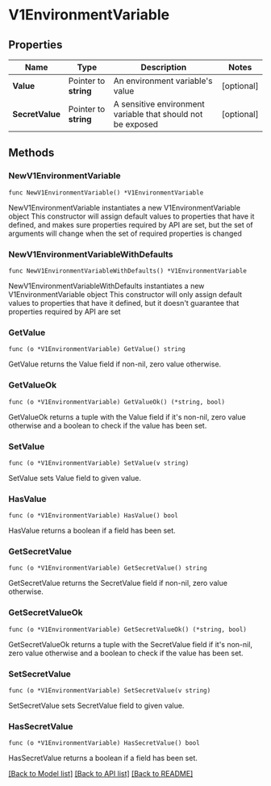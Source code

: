 # V1EnvironmentVariable

## Properties

Name | Type | Description | Notes
------------ | ------------- | ------------- | -------------
**Value** | Pointer to **string** | An environment variable&#39;s value | [optional] 
**SecretValue** | Pointer to **string** | A sensitive environment variable that should not be exposed | [optional] 

## Methods

### NewV1EnvironmentVariable

`func NewV1EnvironmentVariable() *V1EnvironmentVariable`

NewV1EnvironmentVariable instantiates a new V1EnvironmentVariable object
This constructor will assign default values to properties that have it defined,
and makes sure properties required by API are set, but the set of arguments
will change when the set of required properties is changed

### NewV1EnvironmentVariableWithDefaults

`func NewV1EnvironmentVariableWithDefaults() *V1EnvironmentVariable`

NewV1EnvironmentVariableWithDefaults instantiates a new V1EnvironmentVariable object
This constructor will only assign default values to properties that have it defined,
but it doesn't guarantee that properties required by API are set

### GetValue

`func (o *V1EnvironmentVariable) GetValue() string`

GetValue returns the Value field if non-nil, zero value otherwise.

### GetValueOk

`func (o *V1EnvironmentVariable) GetValueOk() (*string, bool)`

GetValueOk returns a tuple with the Value field if it's non-nil, zero value otherwise
and a boolean to check if the value has been set.

### SetValue

`func (o *V1EnvironmentVariable) SetValue(v string)`

SetValue sets Value field to given value.

### HasValue

`func (o *V1EnvironmentVariable) HasValue() bool`

HasValue returns a boolean if a field has been set.

### GetSecretValue

`func (o *V1EnvironmentVariable) GetSecretValue() string`

GetSecretValue returns the SecretValue field if non-nil, zero value otherwise.

### GetSecretValueOk

`func (o *V1EnvironmentVariable) GetSecretValueOk() (*string, bool)`

GetSecretValueOk returns a tuple with the SecretValue field if it's non-nil, zero value otherwise
and a boolean to check if the value has been set.

### SetSecretValue

`func (o *V1EnvironmentVariable) SetSecretValue(v string)`

SetSecretValue sets SecretValue field to given value.

### HasSecretValue

`func (o *V1EnvironmentVariable) HasSecretValue() bool`

HasSecretValue returns a boolean if a field has been set.


[[Back to Model list]](../README.md#documentation-for-models) [[Back to API list]](../README.md#documentation-for-api-endpoints) [[Back to README]](../README.md)


